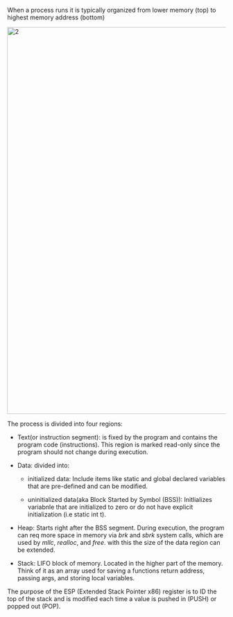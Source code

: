 When a process runs it is typically organized from lower memory (top) to highest memory address (bottom)

<img width="893" alt="2" src="https://user-images.githubusercontent.com/46513413/82864109-bdfcf500-9ef1-11ea-89ac-1ac5276e1fce.PNG">

The process is divided into four regions:

- Text(or instruction segment): is fixed by the program and contains the program code (instructions). This region is marked read-only since the program should not change during execution.


- Data: divided into:
  
   - initialized data: Include items like static and global declared variables that are pre-defined and can be modified. 
   
   - uninitialized data(aka Block Started by Symbol (BSS)):  Initlializes variabnle that are initialized to zero or do not have explicit initialization (i.e static int t).


- Heap: Starts right after the BSS segment. During execution, the program can req more space in memory via *brk* and *sbrk* system calls, which are used by *mllc*, *realloc*, and *free*. with this the size of the data region can be extended.


- Stack: LIFO block of memory. Located in the higher part of the memory. Think of it as an array used for saving a functions return address, passing args, and storing local variables. 

 The purpose of the ESP (Extended Stack Pointer x86) register is to ID the top of the stack and is modified each time a value is pushed in (PUSH) or popped out (POP). 




































